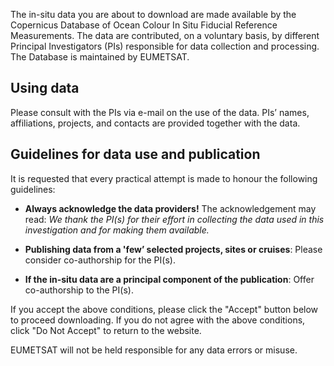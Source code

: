 The in-situ data you are about to download are made available by the Copernicus 
Database of Ocean Colour In Situ Fiducial Reference Measurements. The data are contributed, 
on a voluntary basis, by different Principal Investigators (PIs) responsible for data collection and processing. 
The Database is maintained by EUMETSAT.

## Using data

Please consult with the PIs via e-mail on the use of the data. PIs’ names, 
affiliations, projects, and contacts are provided together with the data. 

## Guidelines for data use and publication

It is requested that every practical attempt is made to honour the following guidelines:

- __Always acknowledge the data providers!__ 
  The acknowledgement may read:
  _We thank the PI(s) for their effort in collecting the data used in this investigation and for making them available._


- __Publishing data from a 'few’ selected projects, sites or cruises__:
  Please consider co-authorship for the PI(s). 

- __If the in-situ data are a principal component of the publication__:
  Offer co-authorship to the PI(s).
  
If you accept the above conditions, please click the "Accept" button below to proceed downloading. 
If you do not agree with the above conditions, click "Do Not Accept" to return to the website.
 
EUMETSAT will not be held responsible for any data errors or misuse.


